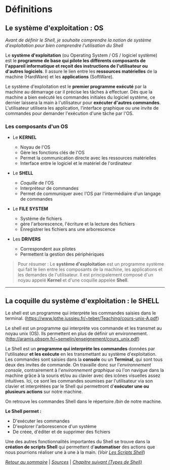 # Définitions

## Le système d'exploitation : OS

*Avant de définir le Shell, je souhaite comprendre la notion de système d'exploitation pour bien comprendre l'utilisation du Shell*


Le **système d'exploitation** (ou Operating System / OS / logiciel système) est le **programme de base qui pilote les différents composants de l'appareil informatique et reçoit des instructions de l'utilisateur ou d'autres logiciels**. Il assure le lien entre les **ressources matérielles** de la machine (HardWare) et les **applications** (SoftWare).

Le système d'exploitation est le **premier programme exécuté** par la machine au démarrage car il précise les tâches à effectuer. Dès que la machine a bien exécuté les commandes initiales du logiciel système, ce dernier laissera la main à l'utilisateur pour **exécuter d'autres commandes**. L'utilisateur utilisera les application, l'interface graphique ou une invite de commandes pour demander l'exécution d'une tâche par l'OS.

### Les composants d'un OS
* Le **KERNEL**
    * Noyau de l'OS
    * Gère les fonctions clés de l'OS
    * Permet la communication directe avec les ressources matérielles
    * Interface entre le logiciel et le matériel de l'ordinateur

* Le **SHELL**
    * *Coquille* de l'OS
    * Interpréteur de commandes
    * Permet de communiquer avec l'OS par l'intermédiaire d'un langage de commandes

* Le **FILE SYSTEM**
    * Système de fichiers
    * gère l'arborescence, l'écriture et la lecture des fichiers
    * Enregistrer les fichiers ans une arborescence

* Les **DRIVERS**
    * Correspondent aux pilotes
    * Permettent la gestion des périphériques

> Pour résumer : Le **système d'exploitation** est un programme système qui fait le lien entre les composants de la machine, les applications et les demandes de l'utilisateur. Il est principalement composé d'un noyau appelé **Kernel** et d'une coquille appelée **Shell**.

---------------------

## La coquille du système d'exploitation : le **SHELL**

Le shell est un programme qui interprète les commandes saisies dans le terminal. (https://www.lpthe.jussieu.fr/~teber/Teaching/cours-unix-A.pdf)

Le shell est un programme qui interprète vos commande et les transmet au noyau unix (OS). Ils permettent en plus de définir un environnement. (http://aramis.obspm.fr/~semelin/enseignement/cours_unix.pdf)


Le Shell est un **programme qui interprète les commandes** données par l'utilisateur **et les exécute** en les transmettant au système d'exploitation. Les commandes sont saisies dans la **console** ou un **Terminal**, qui sont tous deux des invites de commande. On travaille donc sur l'*environnement console*, contrairement à l'*environnement graphique* où l'on navigue dans la machine grâce à la souris et/ou au clavier avec des icônes visuelles assez intuitives. Ici, ce sont les commandes soumises par l'utilisateur via son clavier et interprétées par le Shell qui permettront d'**exécuter une ou plusieurs actions** sur notre machine. 

On retrouve les commandes Shell dans le répertoire */bin* de notre machine. 

**Le Shell permet :**
* D'exécuter les commandes
* D'explorer l'arborescence d'un système
* De créee, d'éditer et de supprimer des fichiers

Une des autres fonctionnalités importantes du Shell se trouve dans la **création de scripts Shell** qui permettent d'**automatiser** des actions que nous pourrions réaliser une à une à la main. (*Voir [Les Scripts Shell](./scripts.md)*)


*[Retour au sommaire](./README.md)* | 
*[Sources](./sources.md)* | *[Chapitre suivant (Types de Shell)](./types.md)*